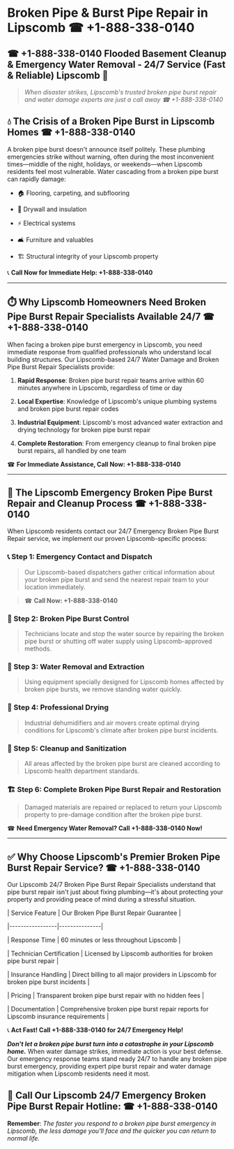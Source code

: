 # Broken Pipe & Burst Pipe Repair in Lipscomb ☎ +1-888-338-0140  
## ☎ +1-888-338-0140 Flooded Basement Cleanup & Emergency Water Removal - 24/7 Service (Fast & Reliable) Lipscomb 🚨  

> *When disaster strikes, Lipscomb's trusted broken pipe burst repair and water damage experts are just a call away ☎ +1-888-338-0140*  

## 💧 The Crisis of a Broken Pipe Burst in Lipscomb Homes ☎ +1-888-338-0140  

A broken pipe burst doesn't announce itself politely. These plumbing emergencies strike without warning, often during the most inconvenient times—middle of the night, holidays, or weekends—when Lipscomb residents feel most vulnerable. Water cascading from a broken pipe burst can rapidly damage:  

* 🏠 Flooring, carpeting, and subflooring  
* 🧱 Drywall and insulation  
* ⚡ Electrical systems  
* 🛋️ Furniture and valuables  
* 🏗️ Structural integrity of your Lipscomb property  

📞 **Call Now for Immediate Help: +1-888-338-0140**  

---  

## ⏱️ Why Lipscomb Homeowners Need Broken Pipe Burst Repair Specialists Available 24/7 ☎ +1-888-338-0140  

When facing a broken pipe burst emergency in Lipscomb, you need immediate response from qualified professionals who understand local building structures. Our Lipscomb-based 24/7 Water Damage and Broken Pipe Burst Repair Specialists provide:  

1. **Rapid Response**: Broken pipe burst repair teams arrive within 60 minutes anywhere in Lipscomb, regardless of time or day  
2. **Local Expertise**: Knowledge of Lipscomb's unique plumbing systems and broken pipe burst repair codes  
3. **Industrial Equipment**: Lipscomb's most advanced water extraction and drying technology for broken pipe burst repair  
4. **Complete Restoration**: From emergency cleanup to final broken pipe burst repairs, all handled by one team  

☎ **For Immediate Assistance, Call Now: +1-888-338-0140**  

---  

## 🔧 The Lipscomb Emergency Broken Pipe Burst Repair and Cleanup Process ☎ +1-888-338-0140  

When Lipscomb residents contact our 24/7 Emergency Broken Pipe Burst Repair service, we implement our proven Lipscomb-specific process:  

### 📞 Step 1: Emergency Contact and Dispatch  
> Our Lipscomb-based dispatchers gather critical information about your broken pipe burst and send the nearest repair team to your location immediately.  
> ☎ **Call Now: +1-888-338-0140**  

### 🚿 Step 2: Broken Pipe Burst Control  
> Technicians locate and stop the water source by repairing the broken pipe burst or shutting off water supply using Lipscomb-approved methods.  

### 🌊 Step 3: Water Removal and Extraction  
> Using equipment specially designed for Lipscomb homes affected by broken pipe bursts, we remove standing water quickly.  

### 💨 Step 4: Professional Drying  
> Industrial dehumidifiers and air movers create optimal drying conditions for Lipscomb's climate after broken pipe burst incidents.  

### 🧼 Step 5: Cleanup and Sanitization  
> All areas affected by the broken pipe burst are cleaned according to Lipscomb health department standards.  

### 🏗️ Step 6: Complete Broken Pipe Burst Repair and Restoration  
> Damaged materials are repaired or replaced to return your Lipscomb property to pre-damage condition after the broken pipe burst.  

☎ **Need Emergency Water Removal? Call +1-888-338-0140 Now!**  

---  

## ✅ Why Choose Lipscomb's Premier Broken Pipe Burst Repair Service? ☎ +1-888-338-0140  

Our Lipscomb 24/7 Broken Pipe Burst Repair Specialists understand that pipe burst repair isn't just about fixing plumbing—it's about protecting your property and providing peace of mind during a stressful situation.  

| Service Feature | Our Broken Pipe Burst Repair Guarantee |  
|-----------------|---------------|  
| Response Time | 60 minutes or less throughout Lipscomb |  
| Technician Certification | Licensed by Lipscomb authorities for broken pipe burst repair |  
| Insurance Handling | Direct billing to all major providers in Lipscomb for broken pipe burst incidents |  
| Pricing | Transparent broken pipe burst repair with no hidden fees |  
| Documentation | Comprehensive broken pipe burst repair reports for Lipscomb insurance requirements |  

📞 **Act Fast! Call +1-888-338-0140 for 24/7 Emergency Help!**  

***Don't let a broken pipe burst turn into a catastrophe in your Lipscomb home.*** When water damage strikes, immediate action is your best defense. Our emergency response teams stand ready 24/7 to handle any broken pipe burst emergency, providing expert pipe burst repair and water damage mitigation when Lipscomb residents need it most.  

## 📱 Call Our Lipscomb 24/7 Emergency Broken Pipe Burst Repair Hotline: ☎ +1-888-338-0140  

**Remember**: *The faster you respond to a broken pipe burst emergency in Lipscomb, the less damage you'll face and the quicker you can return to normal life.*
